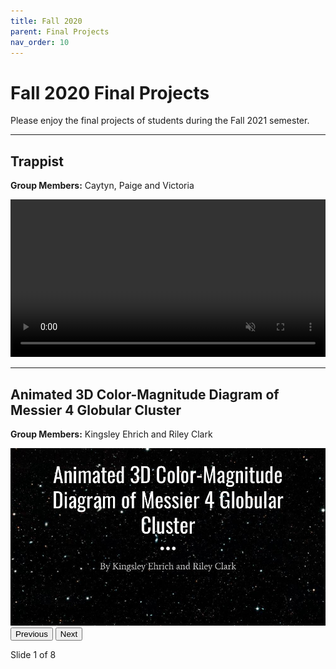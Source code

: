 ```yaml
---
title: Fall 2020
parent: Final Projects
nav_order: 10
---
```


# Fall 2020 Final Projects
Please enjoy the final projects of students during the Fall 2021 semester.

---

## Trappist
**Group Members:** Caytyn, Paige and Victoria

<video width="100%" controls loop autoplay muted>
  <source src="/assets/projects/fall-2020/Group1/Group1.mp4" type="video/mp4">
  Your browser does not support the video tag.
</video>

---

## Animated 3D Color-Magnitude Diagram of Messier 4 Globular Cluster
**Group Members:** Kingsley Ehrich and Riley Clark


<div class="slider" id="slider-group2">
  <img class="slide-img" src="/assets/projects/fall-2020/Group2/slide1.jpg" style="max-width: 100%;">
  <br>
  <button onclick="changeSlide('slider-group2', -1)">Previous</button>
  <button onclick="changeSlide('slider-group2', 1)">Next</button>
  <p id="slider-group2-status">Slide 1 of 8</p>
</div>



<script>
  const slideData = {
      "slider-group1": [
          "/assets/projects/fall-2020/Group2/slide1.jpg",
          "/assets/projects/fall-2020/Group2/slide2.jpg",
          "/assets/projects/fall-2020/Group2/slide3.jpg",
          "/assets/projects/fall-2020/Group2/slide4.jpg",
          "/assets/projects/fall-2020/Group2/slide5.jpg",
          "/assets/projects/fall-2020/Group2/slide6.jpg",
          "/assets/projects/fall-2020/Group2/slide7.jpg",
          "/assets/projects/fall-2020/Group2/slide8.jpg"
    ]
  };

  const slideIndexes = {};

  function updateSlide(sliderId) {
    const img = document.querySelector(`#${sliderId} .slide-img`);
    const status = document.getElementById(`${sliderId}-status`);
    const slides = slideData[sliderId];
    const index = slideIndexes[sliderId];

    img.src = slides[index];
    status.textContent = `Slide ${index + 1} of ${slides.length}`;
  }

  function changeSlide(sliderId, direction) {
    const total = slideData[sliderId].length;
    if (!(sliderId in slideIndexes)) {
      slideIndexes[sliderId] = 0;
    }
    slideIndexes[sliderId] = Math.max(0, Math.min(slideIndexes[sliderId] + direction, total - 1));
    updateSlide(sliderId);
  }

  // Initialize all sliders on page load
  for (const sliderId in slideData) {
    slideIndexes[sliderId] = 0;
    updateSlide(sliderId);
  }
</script>
